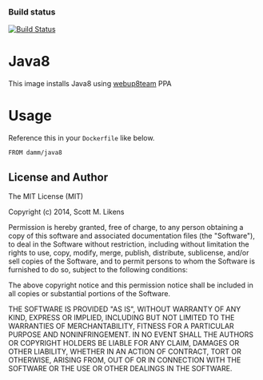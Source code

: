 ### Build status

[![Build Status](https://travis-ci.org/damm/docker-java8.png)](https://travis-ci.org/damm/docker-java8)

Java8
======


This image installs Java8 using [webup8team](http://www.webupd8.org/2012/09/install-oracle-java-8-in-ubuntu-via-ppa.html) PPA

Usage
======

Reference this in your `Dockerfile` like below.
```shell
FROM damm/java8
```

License and Author
-------------------

The MIT License (MIT)

Copyright (c) 2014, Scott M. Likens

Permission is hereby granted, free of charge, to any person obtaining a copy
of this software and associated documentation files (the "Software"), to deal
in the Software without restriction, including without limitation the rights
to use, copy, modify, merge, publish, distribute, sublicense, and/or sell
copies of the Software, and to permit persons to whom the Software is
furnished to do so, subject to the following conditions:

The above copyright notice and this permission notice shall be included in
all copies or substantial portions of the Software.

THE SOFTWARE IS PROVIDED "AS IS", WITHOUT WARRANTY OF ANY KIND, EXPRESS OR
IMPLIED, INCLUDING BUT NOT LIMITED TO THE WARRANTIES OF MERCHANTABILITY,
FITNESS FOR A PARTICULAR PURPOSE AND NONINFRINGEMENT. IN NO EVENT SHALL THE
AUTHORS OR COPYRIGHT HOLDERS BE LIABLE FOR ANY CLAIM, DAMAGES OR OTHER
LIABILITY, WHETHER IN AN ACTION OF CONTRACT, TORT OR OTHERWISE, ARISING FROM,
OUT OF OR IN CONNECTION WITH THE SOFTWARE OR THE USE OR OTHER DEALINGS IN
THE SOFTWARE.
